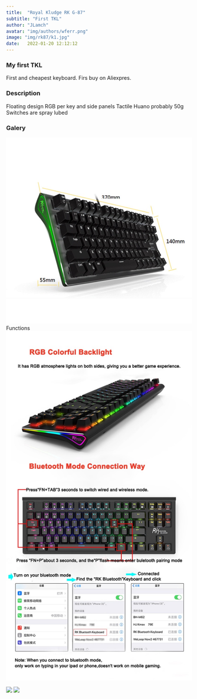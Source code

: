 ```yaml
---
title:  "Royal Kludge RK G-87"
subtitle: "First TKL"
author: "JLamch"
avatar: "img/authors/wferr.png"
image: "img/rk87/k1.jpg"
date:   2022-01-20 12:12:12
---
```


### My first TKL
First and cheapest keyboard. Firs buy on Aliexpres.

### Description
Floating design
RGB per key and side panels
Tactile Huano probably 50g
Switches are spray lubed

### Galery
 ![](img/rk87/1.jpg)
 Functions
 ![](img/rk87/2.jpg)

 ![](img/rk87/k2.jpg)
 ![](img/rk87/k3.jpg)

<!-- <img src="./img/rk87/2.jpg">
 more -->